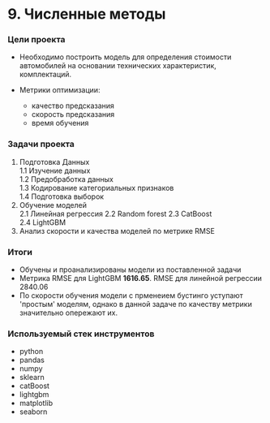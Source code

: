 # 9. Численные методы

### Цели проекта

- Необходимо построить модель для определения стоимости автомобилей на основании технических характеристик, комплектаций.  
- Метрики оптимизации:  

    - качество предсказания  
    - скорость предсказания  
    - время обучения  

### Задачи проекта

1. Подготовка Данных  
    1.1 Изучение данных  
    1.2 Предобработка данных  
    1.3 Кодирование категориальных признаков  
    1.4 Подготовка выборок  
2. Обучение моделей  
    2.1 Линейная регрессия
    2.2 Random forest
    2.3 CatBoost  
    2.4 LightGBM  
3. Анализ скорости и качества моделей по метрике RMSE  

### Итоги

- Обучены и проанализированы модели из поставленной задачи
- Метрика RMSE для LightGBM **1616.65**. RMSE для линейной регрессии 2840.06
- По скорости обучения модели с прменеием бустинго уступают 'простым' моделям, однако в данной задаче по качеству метрики значительно опережают их.

### Используемый стек инструментов

- python
- pandas
- numpy
- sklearn
- сatBoost
- lightgbm
- matplotlib
- seaborn
